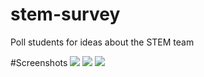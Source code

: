 # stem-survey
Poll students for ideas about the STEM team

#Screenshots
<img src="http://i.imgur.com/s4Dx9uL.png"></img>
<img src="http://i.imgur.com/SSSnoo3.png"></img>
<img src="http://i.imgur.com/zHfzpHr.png"></img>
